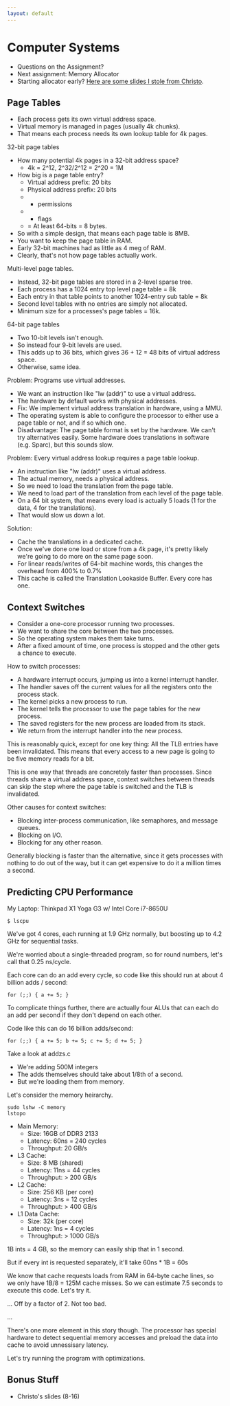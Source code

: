 ```yaml
---
layout: default
---
```


# Computer Systems

 - Questions on the Assignment?
 - Next assignment: Memory Allocator
 - Starting allocator early? 
   [Here are some slides I stole from Christo](http://www.ccs.neu.edu/home/ntuck/courses/2017/09/cs3650/notes/15-alloc-slides/8_Free_Space_and_GC.pptx).

## Page Tables

 - Each process gets its own virtual address space.
 - Virtual memory is managed in pages (usually 4k chunks).
 - That means each process needs its own lookup table for 4k pages.
 
32-bit page tables 

 - How many potential 4k pages in a 32-bit address space?
   - 4k = 2^12, 2^32/2^12 = 2^20 = 1M
 - How big is a page table entry?
   - Virtual address prefix: 20 bits
   - Physical address prefix: 20 bits
   - + permissions
   - + flags
   - = At least 64-bits = 8 bytes.
 - So with a simple design, that means each page table is 8MB.
 - You want to keep the page table in RAM.
 - Early 32-bit machines had as little as 4 meg of RAM.
 - Clearly, that's not how page tables actually work.

Multi-level page tables.

 - Instead, 32-bit page tables are stored in a 2-level sparse tree.
 - Each process has a 1024 entry top level page table = 8k
 - Each entry in that table points to another 1024-entry sub table = 8k
 - Second level tables with no entries are simply not allocated.
 - Minimum size for a processes's page tables = 16k.

64-bit page tables

 - Two 10-bit levels isn't enough.
 - So instead four 9-bit levels are used.
 - This adds up to 36 bits, which gives 36 + 12 = 48 bits of virtual address space.
 - Otherwise, same idea.

Problem: Programs use virtual addresses.

 - We want an instruction like "lw (addr)" to use a virtual address.
 - The hardware by default works with physical addresses.
 - Fix: We implement virtual address translation in hardware, using a MMU.
 - The operating system is able to configure the processor to either use a
   page table or not, and if so which one.
 - Disadvantage: The page table format is set by the hardware. We can't try
   alternatives easily. Some hardware does translations in software (e.g. Sparc), 
   but this sounds slow.

Problem: Every virtual address lookup requires a page table lookup.

 - An instruction like "lw (addr)" uses a virtual address.
 - The actual memory, needs a physical address.
 - So we need to load the translation from the page table.
 - We need to load part of the translation from each level of the page table.
 - On a 64 bit system, that means every load is actually 5 loads 
   (1 for the data, 4 for the translations).
 - That would slow us down a lot.

Solution:

 - Cache the translations in a dedicated cache.
 - Once we've done one load or store from a 4k page, it's pretty likely we're
   going to do more on the same page soon.
 - For linear reads/writes of 64-bit machine words, this changes the overhead 
   from 400% to 0.7%
 - This cache is called the Translation Lookaside Buffer. Every core has one.

## Context Switches

 - Consider a one-core processor running two processes.
 - We want to share the core between the two processes.
 - So the operating system makes them take turns.
 - After a fixed amount of time, one process is stopped and the other gets
   a chance to execute.

How to switch processes:

 - A hardware interrupt occurs, jumping us into a kernel interrupt handler.
 - The handler saves off the current values for all the registers onto the 
   process stack.
 - The kernel picks a new process to run.
 - The kernel tells the processor to use the page tables for the new process.
 - The saved registers for the new process are loaded from its stack.
 - We return from the interrupt handler into the new process.

This is reasonably quick, except for one key thing: All the TLB entries have 
been invalidated. This means that every access to a new page is going to be
five memory reads for a bit.

This is one way that threads are concretely faster than processes. Since threads
share a virtual address space, context switches between threads can skip the step
where the page table is switched and the TLB is invalidated.

Other causes for context switches:

 - Blocking inter-process communication, like semaphores, and message queues.
 - Blocking on I/O.
 - Blocking for any other reason.

Generally blocking is faster than the alternative, since it gets processes with
nothing to do out of the way, but it can get expensive to do it a million times
a second.

## Predicting CPU Performance

My Laptop: Thinkpad X1 Yoga G3 w/ Intel Core i7-8650U

```
$ lscpu
```

We've got 4 cores, each running at 1.9 GHz normally, but boosting up to 4.2 GHz
for sequential tasks.

We're worried about a single-threaded program, so for round numbers, 
let's call that 0.25 ns/cycle.

Each core can do an add every cycle, so code like this should
run at about 4 billion adds / second:

```
for (;;) { a += 5; } 
```

To complicate things further, there are actually four ALUs that can
each do an add per second if they don't depend on each other.

Code like this can do 16 billion adds/second:

```
for (;;) { a += 5; b += 5; c += 5; d += 5; }
```

Take a look at addzs.c

 - We're adding 500M integers
 - The adds themselves should take about 1/8th of a second.
 - But we're loading them from memory.

Let's consider the memory heirarchy.

```
sudo lshw -C memory
lstopo
```

 - Main Memory:
   - Size: 16GB of DDR3 2133
   - Latency: 60ns = 240 cycles
   - Throughput: 20 GB/s
 - L3 Cache:
   - Size: 8 MB (shared)
   - Latency: 11ns = 44 cycles
   - Throughput: > 200 GB/s 
 - L2 Cache:
   - Size: 256 KB (per core)
   - Latency: 3ns = 12 cycles
   - Throughput: > 400 GB/s
 - L1 Data Cache:
   - Size: 32k (per core)
   - Latency: 1ns = 4 cycles
   - Throughput: > 1000 GB/s

1B ints = 4 GB, so the memory can easily ship that in 1 second.

But if every int is requested separately, it'll take 60ns * 1B = 60s

We know that cache requests loads from RAM in 64-byte cache lines, so
we only have 1B/8 = 125M cache misses. So we can estimate 7.5 seconds
to execute this code. Let's try it.

... Off by a factor of 2. Not too bad.

...

There's one more element in this story though. The processor has special
hardware to detect sequential memory accesses and preload the data into
cache to avoid unnessisary latency.

Let's try running the program with optimizations.

## Bonus Stuff

 * Christo's slides (8-16)

